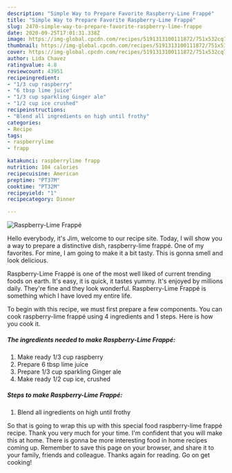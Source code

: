 ```yaml
---
description: "Simple Way to Prepare Favorite Raspberry-Lime Frappé"
title: "Simple Way to Prepare Favorite Raspberry-Lime Frappé"
slug: 2470-simple-way-to-prepare-favorite-raspberry-lime-frappe
date: 2020-09-25T17:01:31.338Z
image: https://img-global.cpcdn.com/recipes/5191313100111872/751x532cq70/raspberry-lime-frappe-recipe-main-photo.jpg
thumbnail: https://img-global.cpcdn.com/recipes/5191313100111872/751x532cq70/raspberry-lime-frappe-recipe-main-photo.jpg
cover: https://img-global.cpcdn.com/recipes/5191313100111872/751x532cq70/raspberry-lime-frappe-recipe-main-photo.jpg
author: Lida Chavez
ratingvalue: 4.8
reviewcount: 43951
recipeingredient:
- "1/3 cup raspberry"
- "6 tbsp lime juice"
- "1/3 cup sparkling Ginger ale"
- "1/2 cup ice crushed"
recipeinstructions:
- "Blend all ingredients on high until frothy"
categories:
- Recipe
tags:
- raspberrylime
- frapp

katakunci: raspberrylime frapp 
nutrition: 104 calories
recipecuisine: American
preptime: "PT37M"
cooktime: "PT32M"
recipeyield: "1"
recipecategory: Dinner

---
```



![Raspberry-Lime Frappé](https://img-global.cpcdn.com/recipes/5191313100111872/751x532cq70/raspberry-lime-frappe-recipe-main-photo.jpg)

Hello everybody, it's Jim, welcome to our recipe site. Today, I will show you a way to prepare a distinctive dish, raspberry-lime frappé. One of my favorites. For mine, I am going to make it a bit tasty. This is gonna smell and look delicious.



Raspberry-Lime Frappé is one of the most well liked of current trending foods on earth. It's easy, it is quick, it tastes yummy. It's enjoyed by millions daily. They're fine and they look wonderful. Raspberry-Lime Frappé is something which I have loved my entire life.


To begin with this recipe, we must first prepare a few components. You can cook raspberry-lime frappé using 4 ingredients and 1 steps. Here is how you cook it.

<!--inarticleads1-->

##### The ingredients needed to make Raspberry-Lime Frappé:

1. Make ready 1/3 cup raspberry
1. Prepare 6 tbsp lime juice
1. Prepare 1/3 cup sparkling Ginger ale
1. Make ready 1/2 cup ice, crushed




<!--inarticleads2-->

##### Steps to make Raspberry-Lime Frappé:

1. Blend all ingredients on high until frothy




So that is going to wrap this up with this special food raspberry-lime frappé recipe. Thank you very much for your time. I'm confident that you will make this at home. There is gonna be more interesting food in home recipes coming up. Remember to save this page on your browser, and share it to your family, friends and colleague. Thanks again for reading. Go on get cooking!
